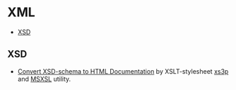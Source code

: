 # XML

<!-- MarkdownTOC autolink="true" lowercase="all" uri_encoding="false" -->

- [XSD](#xsd)

<!-- /MarkdownTOC -->

## XSD

- [Convert XSD-schema to HTML Documentation](https://amreldib.com/blog/HowToTurnXmlSchemaXsdToDocumentation/)
by XSLT-stylesheet [xs3p](https://xml.fiforms.org/xs3p/)
and [MSXSL](https://www.microsoft.com/en-us/download/details.aspx?id=21714) utility.